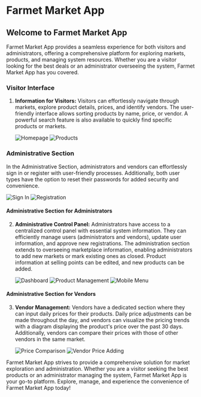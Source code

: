 # Farmet Market App

## Welcome to Farmet Market App

Farmet Market App provides a seamless experience for both visitors and administrators, offering a comprehensive platform for exploring markets, products, and managing system resources. Whether you are a visitor looking for the best deals or an administrator overseeing the system, Farmet Market App has you covered.

### Visitor Interface

1. **Information for Visitors:**
   Visitors can effortlessly navigate through markets, explore product details, prices, and identify vendors. The user-friendly interface allows sorting products by name, price, or vendor. A powerful search feature is also available to quickly find specific products or markets.

   ![Homepage](images/homepage.png)
   ![Products](images/homepage_products.png)

### Administrative Section 

In the Administrative Section, administrators and vendors can effortlessly sign in or register with user-friendly processes. Additionally, both user types have the option to reset their passwords for added security and convenience.

   ![Sign In](images/sign_in.png)
   ![Registration](images/registration.png)

#### Administrative Section for Administrators

2. **Administrative Control Panel:**
   Administrators have access to a centralized control panel with essential system information. They can efficiently manage users (administrators and vendors), update user information, and approve new registrations. The administration section extends to overseeing marketplace information, enabling administrators to add new markets or mark existing ones as closed. Product information at selling points can be edited, and new products can be added.

   ![Dashboard](images/dashboard.png)
   ![Product Management](images/product_management.png)
   ![Mobile Menu](images/mobile_menu.png)

#### Administrative Section for Vendors

3. **Vendor Management:**
   Vendors have a dedicated section where they can input daily prices for their products. Daily price adjustments can be made throughout the day, and vendors can visualize the pricing trends with a diagram displaying the product's price over the past 30 days. Additionally, vendors can compare their prices with those of other vendors in the same market.

   ![Price Comparison](images/price_comparison.png)
   ![Vendor Price Adding](images/vendor_price_adding.png)


Farmet Market App strives to provide a comprehensive solution for market exploration and administration. Whether you are a visitor seeking the best products or an administrator managing the system, Farmet Market App is your go-to platform. Explore, manage, and experience the convenience of Farmet Market App today!
